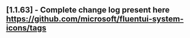 ## [1.1.63] - Complete change log present here https://github.com/microsoft/fluentui-system-icons/tags